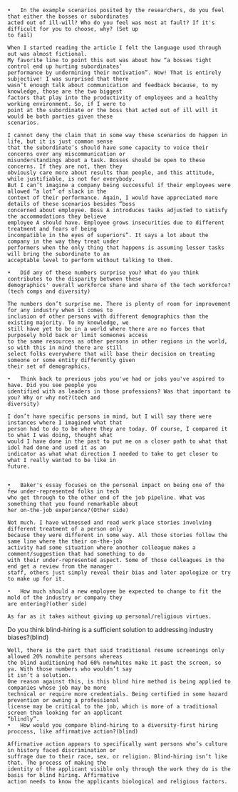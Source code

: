 	•	In the example scenarios posited by the researchers, do you feel that either the bosses or subordinates 
	acted out of ill-will? Who do you feel was most at fault? If it's difficult for you to choose, why? (Set up 
	to fail)

	When I started reading the article I felt the language used through out was almost fictional. 
	My favorite line to point this out was about how “a bosses tight control end up hurting subordinates’ 
	performance by undermining their motivation”. Wow! That is entirely subjective! I was surprised that there 
	wasn’t enough talk about communication and feedback because, to my knowledge, those are the two biggest 
	factors that play into the productivity of employees and a healthy working environment. So, if I were to 
	point at the subordinate or the boss that acted out of ill will it would be both parties given these 
	scenarios. 

	I cannot deny the claim that in some way these scenarios do happen in life, but it is just common sense 
	that the subordinate’s should have some capacity to voice their concerns over any miscommunication or 
	misunderstandings about a task. Bosses should be open to these concerns. If they are not, then they 
	obviously care more about results than people, and this attitude, while justifiable, is not for everybody. 
	But I can’t imagine a company being successful if their employees were allowed “a lot” of slack in the 
	context of their performance. Again, I would have appreciated more details of these scenarios besides “boss 
	concerned about employee. Boss A introduces tasks adjusted to satisfy the accommodations they believe 
	employee A should have. Employee grows insecurities due to different treatment and fears of being 
	incompatible in the eyes of superiors”. It says a lot about the company in the way they treat under 
	performers when the only thing that happens is assuming lesser tasks will bring the subordinate to an 
	acceptable level to perform without talking to them.

	•	Did any of these numbers surprise you? What do you think contributes to the disparity between these 
	demographics' overall workforce share and share of the tech workforce?(tech comps and diversity)

	The numbers don’t surprise me. There is plenty of room for improvement for any industry when it comes to 
	inclusion of other persons with different demographics than the existing majority. To my knowledge, we 
	still have yet to be in a world where there are no forces that purposely hold back or limit someones access 
	to the same resources as other persons in other regions in the world, so with this in mind there are still 
	select folks everywhere that will base their decision on treating someone or some entity differently given 
	their set of demographics. 

	•	Think back to previous jobs you've had or jobs you've aspired to have. Did you see people you 
	identified with as leaders in those professions? Was that important to you? Why or why not?(tech and 
	diversity)

	I don’t have specific persons in mind, but I will say there were instances where I imagined what that 
	person had to do to be where they are today. Of course, I compared it to what I was doing, thought what 
	would I have done in the past to put me on a closer path to what that idol had done and used it as an 
	indicator as what what direction I needed to take to get closer to what I really wanted to be like in 
	future.


	•	Baker's essay focuses on the personal impact on being one of the few under-represented folks in tech 
	who get through to the other end of the job pipeline. What was something that you found remarkable about 
	her on-the-job experience?(Other side)

	Not much. I have witnessed and read work place stories involving different treatment of a person only 
	because they were different in some way. All those stories follow the same line where the their on-the-job 
	activity had some situation where another colleague makes a comment/suggestion that had something to do 
	with their under-represented aspect. Some of those colleagues in the end get a review from the manager 
	staff, others just simply reveal their bias and later apologize or try to make up for it.

	•	How much should a new employee be expected to change to fit the mold of the industry or company they 
	are entering?(other side)

	As far as it takes without giving up personal/religious virtues.



Do you think blind-hiring is a sufficient solution to addressing industry biases?(blind)

	Well, there is the part that said traditional resume screenings only allowed 20% nonwhite persons whereas 
	the blind auditioning had 60% nonwhites make it past the screen, so ya. With those numbers who wouldn’t say 
	it isn’t a solution. 
	One reason against this, is this blind hire method is being applied to companies whose job may be more 
	technical or require more credentials. Being certified in some hazard prevention or owning a professional 
	license may be critical to the job, which is more of a traditional screen than looking for an applicant 
	“blindly”.
	•	How would you compare blind-hiring to a diversity-first hiring proccess, like affirmative action?(blind)

	Affirmative action appears to specifically want persons who’s culture in history faced discrimination or 
	suffrage due to their race, sex, or religion. Blind-hiring isn’t like that. The process of making the 
	identity of the applicant visible only through the work they do is the basis for blind hiring. Affirmative 
	action needs to know the applicants biological and religious factors.
	